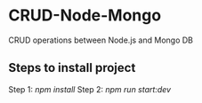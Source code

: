 # CRUD-Node-Mongo
CRUD operations between Node.js and Mongo DB

## Steps to install project
Step 1: *npm install*
Step 2: *npm run start:dev*
